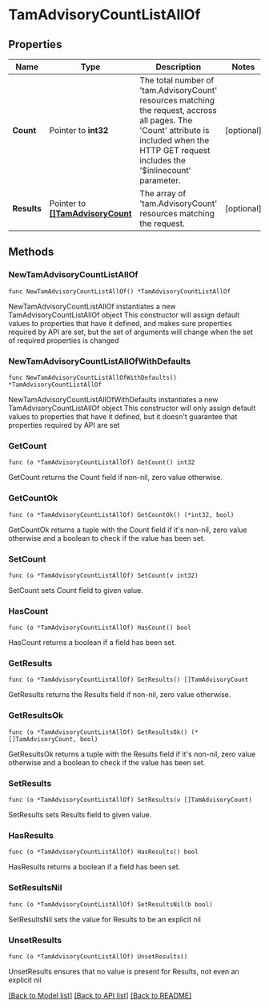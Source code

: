 # TamAdvisoryCountListAllOf

## Properties

Name | Type | Description | Notes
------------ | ------------- | ------------- | -------------
**Count** | Pointer to **int32** | The total number of &#39;tam.AdvisoryCount&#39; resources matching the request, accross all pages. The &#39;Count&#39; attribute is included when the HTTP GET request includes the &#39;$inlinecount&#39; parameter. | [optional] 
**Results** | Pointer to [**[]TamAdvisoryCount**](TamAdvisoryCount.md) | The array of &#39;tam.AdvisoryCount&#39; resources matching the request. | [optional] 

## Methods

### NewTamAdvisoryCountListAllOf

`func NewTamAdvisoryCountListAllOf() *TamAdvisoryCountListAllOf`

NewTamAdvisoryCountListAllOf instantiates a new TamAdvisoryCountListAllOf object
This constructor will assign default values to properties that have it defined,
and makes sure properties required by API are set, but the set of arguments
will change when the set of required properties is changed

### NewTamAdvisoryCountListAllOfWithDefaults

`func NewTamAdvisoryCountListAllOfWithDefaults() *TamAdvisoryCountListAllOf`

NewTamAdvisoryCountListAllOfWithDefaults instantiates a new TamAdvisoryCountListAllOf object
This constructor will only assign default values to properties that have it defined,
but it doesn't guarantee that properties required by API are set

### GetCount

`func (o *TamAdvisoryCountListAllOf) GetCount() int32`

GetCount returns the Count field if non-nil, zero value otherwise.

### GetCountOk

`func (o *TamAdvisoryCountListAllOf) GetCountOk() (*int32, bool)`

GetCountOk returns a tuple with the Count field if it's non-nil, zero value otherwise
and a boolean to check if the value has been set.

### SetCount

`func (o *TamAdvisoryCountListAllOf) SetCount(v int32)`

SetCount sets Count field to given value.

### HasCount

`func (o *TamAdvisoryCountListAllOf) HasCount() bool`

HasCount returns a boolean if a field has been set.

### GetResults

`func (o *TamAdvisoryCountListAllOf) GetResults() []TamAdvisoryCount`

GetResults returns the Results field if non-nil, zero value otherwise.

### GetResultsOk

`func (o *TamAdvisoryCountListAllOf) GetResultsOk() (*[]TamAdvisoryCount, bool)`

GetResultsOk returns a tuple with the Results field if it's non-nil, zero value otherwise
and a boolean to check if the value has been set.

### SetResults

`func (o *TamAdvisoryCountListAllOf) SetResults(v []TamAdvisoryCount)`

SetResults sets Results field to given value.

### HasResults

`func (o *TamAdvisoryCountListAllOf) HasResults() bool`

HasResults returns a boolean if a field has been set.

### SetResultsNil

`func (o *TamAdvisoryCountListAllOf) SetResultsNil(b bool)`

 SetResultsNil sets the value for Results to be an explicit nil

### UnsetResults
`func (o *TamAdvisoryCountListAllOf) UnsetResults()`

UnsetResults ensures that no value is present for Results, not even an explicit nil

[[Back to Model list]](../README.md#documentation-for-models) [[Back to API list]](../README.md#documentation-for-api-endpoints) [[Back to README]](../README.md)


